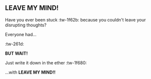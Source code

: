 ## LEAVE MY MIND!

Have you ever been stuck :tw-1f62b: because you couldn't leave your disrupting thoughts?

Everyone had...

:tw-261d:

**BUT WAIT!**

Just write it down in the ether :tw-1f680:

...with **LEAVE MY MIND!!**
